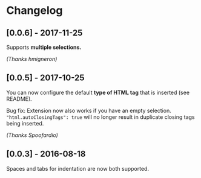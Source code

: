 # Changelog
## **[0.0.6]** - 2017-11-25
Supports **multiple selections.**

*(Thanks hmigneron)*

## **[0.0.5]** - 2017-10-25
You can now configure the default **type of HTML tag** that is inserted (see README).

Bug fix:
Extension now also works if you have an empty selection.
`"html.autoClosingTags": true` will no longer result in duplicate closing tags being inserted.

*(Thanks Spoofardio)*

## **[0.0.3]** - 2016-08-18
Spaces and tabs for indentation are now both supported.